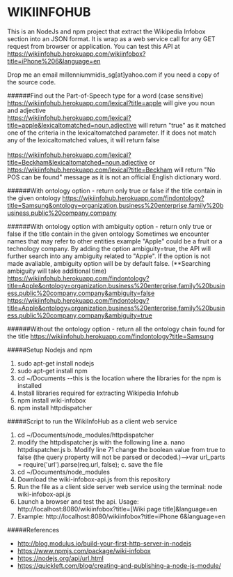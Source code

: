 # WIKIINFOHUB

This is an NodeJs and npm project that extract the Wikipedia Infobox section into an JSON format. It is wrap as a web service call for any GET request from browser or application. You can test this API at https://wikiinfohub.herokuapp.com/wikiinfobox?title=iPhone%206&language=en

Drop me an email millenniummidis_sg[at]yahoo.com if you need a copy of the source code.

######Find out the Part-of-Speech type for a word (case sensitive)
https://wikiinfohub.herokuapp.com/lexical?title=apple will give you noun and adjective
<br>
https://wikiinfohub.herokuapp.com/lexical?title=apple&lexicaltomatched=noun,adjective will return "true" as it matched one of the criteria in the lexicaltomatched parameter. If it does not match any of the lexicaltomatched values, it will return false
<br><br>
https://wikiinfohub.herokuapp.com/lexical?title=Beckham&lexicaltomatched=noun,adjective or<br>
https://wikiinfohub.herokuapp.com/lexical?title=Beckham will return "No POS can be found" message as it is not an official English dictionary word.

######With ontology option - return only true or false if the title contain in the given ontology
https://wikiinfohub.herokuapp.com/findontology?title=Samsung&ontology=organization,business%20enterprise,family%20business,public%20company,company

######With ontology option with ambiguity option - return only true or false if the title contain in the given ontology
Sometimes we encounter names that may refer to other entities example "Apple" could be a fruit or a technology company. By adding the option ambiguity=true, the API will further search into any ambiguity related to "Apple". If the option is not made avaliable, ambiguity option will be by default false. (**Searching ambiguity will take additional time)
https://wikiinfohub.herokuapp.com/findontology?title=Apple&ontology=organization,business%20enterprise,family%20business,public%20company,company&ambiguity=false<br>
https://wikiinfohub.herokuapp.com/findontology?title=Apple&ontology=organization,business%20enterprise,family%20business,public%20company,company&ambiguity=true

######Without the ontology option - return all the ontology chain found for the title
https://wikiinfohub.herokuapp.com/findontology?title=Samsung

#####Setup Nodejs and npm
1. sudo apt-get install nodejs
2. sudo apt-get install npm
3. cd ~/Documents   --this is the location where the libraries for the npm is installed
4. Install libraries required for extracting Wikipedia Infohub
5. npm install wiki-infobox
6. npm install httpdispatcher

#####Script to run the WikiInfoHub as a client web service
1. cd ~/Documents/node_modules/httpdispatcher
2. modify the httpdispatcher.js with the following line
    a. nano httpdispatcher.js
    b. Modify line 71 change the boolean value from true to false (the query property will not be parsed or decoded.)-->var url_parts = require('url').parse(req.url, false);
    c. save the file
3. cd ~/Documents/node_modules
4. Download the wiki-infobox-api.js from this repository
5. Run the file as a client side server web service using the terminal: node wiki-infobox-api.js
6. Launch a browser and test the api. Usage: http://localhost:8080/wikiinfobox?title=[Wiki page title]&language=en
7. Example: http://localhost:8080/wikiinfobox?title=iPhone 6&language=en

#####References
- http://blog.modulus.io/build-your-first-http-server-in-nodejs
- https://www.npmjs.com/package/wiki-infobox
- https://nodejs.org/api/url.html
- https://quickleft.com/blog/creating-and-publishing-a-node-js-module/
